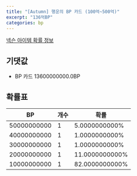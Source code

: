 ```yaml
---
title: "[Autumn] 행운의 BP 카드 (100억~500억)"
excerpt: "136억BP"
categories: bp
---
```

[넥슨 아이템 확률 정보](http://iteminfo.nexon.com/probability/fco?sn=7700)

## 기댓값
  - BP 카드 13600000000.0BP

## 확률표

|BP|개수|확률|
|---|---|---|
|50000000000|1|5.0000000000%|
|40000000000|1|1.0000000000%|
|30000000000|1|1.0000000000%|
|20000000000|1|11.0000000000%|
|10000000000|1|82.0000000000%|

